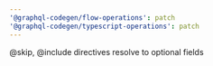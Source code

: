 ```yaml
---
'@graphql-codegen/flow-operations': patch
'@graphql-codegen/typescript-operations': patch
---
```


@skip, @include directives resolve to optional fields
